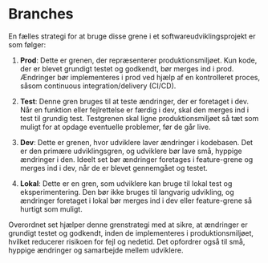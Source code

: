 # Branches

En fælles strategi for at bruge disse grene i et softwareudviklingsprojekt er som følger:

1. **Prod**: Dette er grenen, der repræsenterer produktionsmiljøet. Kun kode, der er blevet grundigt testet og godkendt, bør merges ind i prod. Ændringer bør implementeres i prod ved hjælp af en kontrolleret proces, såsom continuous integration/delivery (CI/CD).

2. **Test**: Denne gren bruges til at teste ændringer, der er foretaget i dev. Når en funktion eller fejlrettelse er færdig i dev, skal den merges ind i test til grundig test. Testgrenen skal ligne produktionsmiljøet så tæt som muligt for at opdage eventuelle problemer, før de går live.

3. **Dev**: Dette er grenen, hvor udviklere laver ændringer i kodebasen. Det er den primære udviklingsgren, og udviklere bør lave små, hyppige ændringer i den. Ideelt set bør ændringer foretages i feature-grene og merges ind i dev, når de er blevet gennemgået og testet.

4. **Lokal**: Dette er en gren, som udviklere kan bruge til lokal test og eksperimentering. Den bør ikke bruges til langvarig udvikling, og ændringer foretaget i lokal bør merges ind i dev eller feature-grene så hurtigt som muligt.

Overordnet set hjælper denne grenstrategi med at sikre, at ændringer er grundigt testet og godkendt, inden de implementeres i produktionsmiljøet, hvilket reducerer risikoen for fejl og nedetid. Det opfordrer også til små, hyppige ændringer og samarbejde mellem udviklere.
